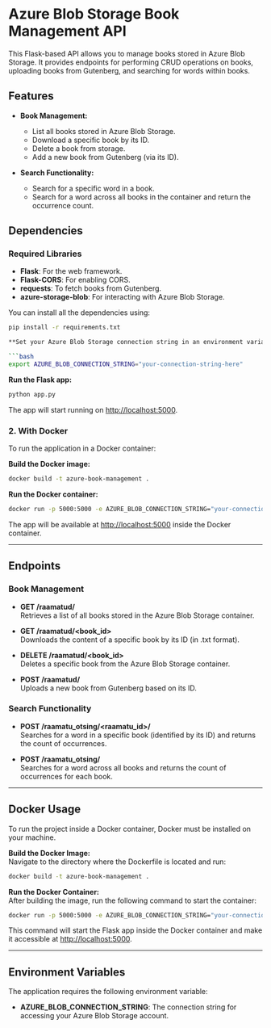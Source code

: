 # Azure Blob Storage Book Management API

This Flask-based API allows you to manage books stored in Azure Blob Storage. It provides endpoints for performing CRUD operations on books, uploading books from Gutenberg, and searching for words within books.

## Features
- **Book Management:**
  - List all books stored in Azure Blob Storage.
  - Download a specific book by its ID.
  - Delete a book from storage.
  - Add a new book from Gutenberg (via its ID).
  
- **Search Functionality:**
  - Search for a specific word in a book.
  - Search for a word across all books in the container and return the occurrence count.

## Dependencies

### Required Libraries

- **Flask**: For the web framework.
- **Flask-CORS**: For enabling CORS.
- **requests**: To fetch books from Gutenberg.
- **azure-storage-blob**: For interacting with Azure Blob Storage.

You can install all the dependencies using:

```bash
pip install -r requirements.txt

**Set your Azure Blob Storage connection string in an environment variable:**

```bash
export AZURE_BLOB_CONNECTION_STRING="your-connection-string-here"
```

**Run the Flask app:**

```bash
python app.py
```

The app will start running on [http://localhost:5000](http://localhost:5000).

### 2. With Docker

To run the application in a Docker container:

**Build the Docker image:**

```bash
docker build -t azure-book-management .
```

**Run the Docker container:**

```bash
docker run -p 5000:5000 -e AZURE_BLOB_CONNECTION_STRING="your-connection-string-here" azure-book-management
```

The app will be available at [http://localhost:5000](http://localhost:5000) inside the Docker container.

---

## Endpoints

### Book Management

- **GET /raamatud/**  
Retrieves a list of all books stored in the Azure Blob Storage container.

- **GET /raamatud/<book_id>**  
Downloads the content of a specific book by its ID (in .txt format).

- **DELETE /raamatud/<book_id>**  
Deletes a specific book from the Azure Blob Storage container.

- **POST /raamatud/**  
Uploads a new book from Gutenberg based on its ID.

### Search Functionality

- **POST /raamatu_otsing/<raamatu_id>/**  
Searches for a word in a specific book (identified by its ID) and returns the count of occurrences.

- **POST /raamatu_otsing/**  
Searches for a word across all books and returns the count of occurrences for each book.

---

## Docker Usage

To run the project inside a Docker container, Docker must be installed on your machine.

**Build the Docker Image:**  
Navigate to the directory where the Dockerfile is located and run:

```bash
docker build -t azure-book-management .
```

**Run the Docker Container:**  
After building the image, run the following command to start the container:

```bash
docker run -p 5000:5000 -e AZURE_BLOB_CONNECTION_STRING="your-connection-string-here" azure-book-management
```

This command will start the Flask app inside the Docker container and make it accessible at [http://localhost:5000](http://localhost:5000).

---

## Environment Variables

The application requires the following environment variable:

- **AZURE_BLOB_CONNECTION_STRING**: The connection string for accessing your Azure Blob Storage account.

